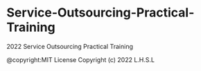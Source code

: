 # Service-Outsourcing-Practical-Training
2022 Service Outsourcing Practical Training

@copyright:MIT License
Copyright (c) 2022 L.H.S.L

